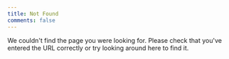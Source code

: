 ```yaml
---
title: Not Found
comments: false
---
```

We couldn't find the page you were looking for. Please check that you've entered
the URL correctly or try looking around here to find it.